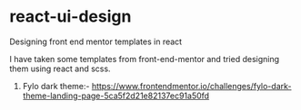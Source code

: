 # react-ui-design
Designing front end mentor templates in react

I have taken some templates from front-end-mentor and tried designing them using react and scss.

1) Fylo dark theme:- https://www.frontendmentor.io/challenges/fylo-dark-theme-landing-page-5ca5f2d21e82137ec91a50fd
